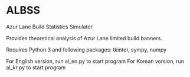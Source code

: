 # ALBSS
Azur Lane Build Statistics Simulator

Provides theoretical analysis of Azur Lane limited build banners.

Requires Python 3 and following packages:
tkinter, sympy, numpy

For English version, run al_en.py to start program
For Korean version, run al_kr.py to start program
